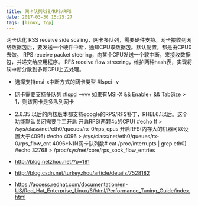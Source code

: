 ```yaml
---
title: 网卡队列RSS/RPS/RFS
date: 2017-03-30 15:25:27
tags: [linux, tcp]
---
```


网卡优化
RSS receive side scaling，网卡多队列，需要硬件支持。网卡接收到网络数据包后，要发送一个硬件中断，通知CPU取数据包。默认配置，都是由CPU0去做。
RPS receive packet steering，向某个CPU发送一个软中断，来接收数据包，并递交给应用程序。
RFS receive flow streering，维护两种hash表，实现将软中断分散到多颗CPU上去处理。
 
- 选择支持msi-x中断方式的网卡类型
#lspci –v
- 网卡需要支持多队列
#lspci –vvv
如果有MSI-X && Enable+ && TabSize > 1，则该网卡是多队列网卡
- 2.6.35 以后的内核版本都支持google的RPS/RFS补丁，RHEL6.1以后。这个功能默认关闭需要手工开启
开启RPS(两颗4c的CPU)
#echo ff > /sys/class/net/eth0/queues/rx-0/rps_cpus
开启RFS(内存大的机器可以设置大于4096)
#echo 4096 > /sys/class/net/eth0/queues/rx-0/rps_flow_cnt
4096*N(N网卡队列数# cat /proc/interrupts | grep eth0)
#echo 32768 > /proc/sys/net/core/rps_sock_flow_entries
 
- <http://blog.netzhou.net/?p=181>
- <http://blog.csdn.net/turkeyzhou/article/details/7528182>
- <https://access.redhat.com/documentation/en-US/Red_Hat_Enterprise_Linux/6/html/Performance_Tuning_Guide/index.html>
